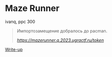 # Maze Runner

ivanq, ppc 300

> Импортозамещение добралось до pacman.
>
> *https://mazerunner.q.2023.ugractf.ru/token*

[Write-up](WRITEUP.md)
